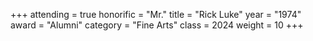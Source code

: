 +++
attending = true
honorific = "Mr."
title     = "Rick Luke"
year      = "1974"
award     = "Alumni"
category  = "Fine Arts"
class     = 2024
weight    = 10
+++
